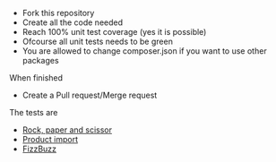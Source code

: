 

* Fork this repository
* Create all the code needed
* Reach 100% unit test coverage (yes it is possible)
* Ofcourse all unit tests needs to be green
* You are allowed to change composer.json if you want to use other packages
 
When finished

* Create a Pull request/Merge request

The tests are 

* [Rock, paper and scissor](src/RPS)
* [Product import](src/Import)
* [FizzBuzz](src/FizzBuzz)
